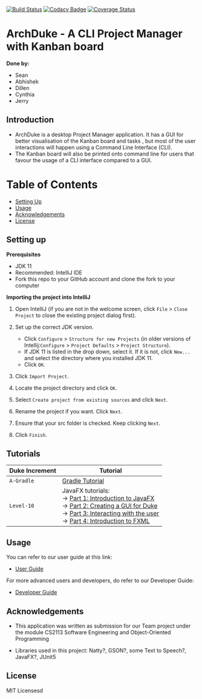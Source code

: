 [![Build Status](https://travis-ci.org/AY1920S1-CS2113-T13-1/main.svg?branch=master)](https://travis-ci.org/AY1920S1-CS2113-T13-1/main)
[![Codacy Badge](https://api.codacy.com/project/badge/Grade/7d04f3f11b98408999c532f54b787d37)](https://www.codacy.com/manual/Lucria/main?utm_source=github.com&amp;utm_medium=referral&amp;utm_content=AY1920S1-CS2113-T13-1/main&amp;utm_campaign=Badge_Grade)
[![Coverage Status](https://coveralls.io/repos/github/AY1920S1-CS2113-T13-1/main/badge.svg?branch=master)](https://coveralls.io/github/AY1920S1-CS2113-T13-1/main?branch=master)

# ArchDuke - A CLI Project Manager with Kanban board
**Done by:**
  * Sean
  * Abhishek
  * Dillen
  * Cynthia
  * Jerry

## Introduction
* ArchDuke is a desktop Project Manager application. It has a GUI for better visualisation of the Kanban board and tasks
, but most of the user interactions will happen using a Command Line Interface (CLI).
* The Kanban board will also be printed onto command line for users that favour the usage of a CLI interface compared
 to a GUI.

# Table of Contents
* [Setting Up](#setting-up)
* [Usage](#usage)
* [Acknowledgements](#acknowledgements)
* [License](#license)

## Setting up

**Prerequisites**

* JDK 11
* Recommended: IntelliJ IDE
* Fork this repo to your GitHub account and clone the fork to your computer

**Importing the project into IntelliJ**

1.  Open IntelliJ (if you are not in the welcome screen, click `File` > `Close Project` to close the existing project dialog first).

2.  Set up the correct JDK version.
    * Click `Configure` > `Structure for new Projects` (in older versions of Intellij:`Configure` > `Project Defaults` > `Project Structure`).
    * If JDK 11 is listed in the drop down, select it. If it is not, click `New...` and select the directory where you installed JDK 11.
    * Click `OK`.
3.  Click `Import Project`.

4.  Locate the project directory and click `OK`.

5.  Select `Create project from existing sources` and click `Next`.

6.  Rename the project if you want. Click `Next`.

7.  Ensure that your src folder is checked. Keep clicking `Next`.

8.  Click `Finish`.

## Tutorials 

|Duke Increment   |Tutorial                                                                                                                                                                                       |
|---------------  |---------------                                                                                                                                                                                |
|`A-Gradle`       |[Gradle Tutorial](tutorials/gradleTutorial.md)                                                                                                                                                 |
|`Level-10`       |JavaFX tutorials:<br>→ [Part 1: Introduction to JavaFX][fx1]<br>→ [Part 2: Creating a GUI for Duke][fx2]<br>→ [Part 3: Interacting with the user][fx3]<br>→ [Part 4: Introduction to FXML][fx4]|

[fx1]: <tutorials/javaFxTutorialPart1.md>
[fx2]: <tutorials/javaFxTutorialPart2.md>
[fx3]: <tutorials/javaFxTutorialPart3.md>
[fx4]: <tutorials/javaFxTutorialPart4.md>

## Usage
You can refer to our user guide at this link:
*   [User Guide](./docs/UserGuide.adoc)

For more advanced users and developers, do refer to our Developer Guide:
*   [Developer Guide](./docs/DeveloperGuide.adoc)

## Acknowledgements 
  * This application was written as submission for our Team project under the module CS2113 Software Engineering and
 Object-Oriented Programming

  * Libraries used in this project: Natty?, GSON?, some Text to Speech?, JavaFX?, JUnit5

## License
MIT Licensesd
